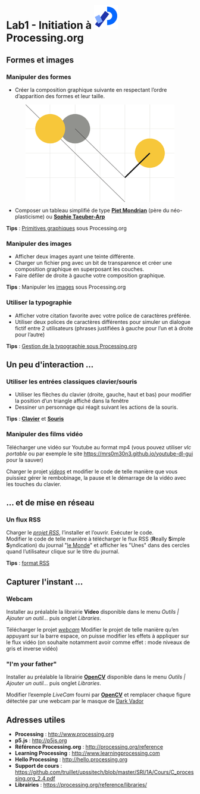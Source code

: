 # Lab1 - Initiation à <img src="https://github.com/truillet/upssitech/blob/master/SRI/1A/Code/Processing_2021_logo.png" width=64> Processing.org
## Formes et images
### Manipuler des formes
*	Créer la composition graphique suivante en respectant l’ordre d’apparition des formes et leur taille.
<p align="center">
<img src="https://github.com/truillet/processing/blob/master/data/img/lab1_figure1.png" align="center" width=400>
</p>

*	Composer un tableau simplifié de type **[Piet Mondrian](https://www.wikiart.org/en/piet-mondrian)** (père du néo-plasticisme) ou **[Sophie Taeuber-Arp](https://www.wikiart.org/en/sophie-taeuber-arp)**

**Tips** : [Primitives graphiques](https://processing.org/reference/#shape) sous Processing.org

### Manipuler des images
*	Afficher deux images ayant une teinte différente.
*	Charger un fichier png avec un bit de transparence et créer une composition graphique en superposant les couches.
*	Faire défiler de droite à gauche votre composition graphique.

**Tips** : Manipuler les [images](https://processing.org/reference/#image) sous Processing.org

### Utiliser la typographie
*	Afficher votre citation favorite avec votre police de caractères préférée.
*	Utiliser deux polices de caractères différentes pour simuler un dialogue fictif entre 2 utilisateurs (phrases justifiées à gauche pour l’un et à droite pour l’autre)

**Tips** : [Gestion de la typographie sous Processing.org](https://processing.org/reference/#typography) 

## Un peu d'interaction ...
### Utiliser les entrées classiques clavier/souris
*	Utiliser les flèches du clavier (droite, gauche, haut et bas) pour modifier la position d’un triangle affiché dans la fenêtre
*	Dessiner un personnage qui réagit suivant les actions de la souris.

**Tips** : **[Clavier](https://processing.org/reference/key.html)**  et **[Souris](https://processing.org/reference/mousePressed_.html)**

### Manipuler des films vidéo
Télécharger une vidéo sur Youtube au format mp4 (vous pouvez utiliser *vlc portable* ou par exemple le site https://mrs0m30n3.github.io/youtube-dl-gui pour la sauver)

Charger le projet *[videos](https://github.com/truillet/upssitech/blob/master/SRI/1A/Code/videos.zip)* et modifier le code de telle manière que vous puissiez gérer le rembobinage, la pause et le démarrage de la vidéo avec les touches du clavier.

## ... et de mise en réseau
### Un flux RSS
Charger le *[projet RSS](https://github.com/truillet/upssitech/blob/master/SRI/1A/Code/rss.zip)*, l’installer et l’ouvrir.
Exécuter le code.	
Modifier le code de telle manière à télécharger le flux RSS (**R**eally **S**imple **S**yndication) du journal "[le Monde](https://www.lemonde.fr/rss/une.xml)" et afficher les "Unes" dans des cercles quand l’utilisateur clique sur le titre du journal.

**Tips** : [format RSS](https://fr.wikipedia.org/wiki/RSS)

## Capturer l'instant ...
### Webcam
Installer au préalable la librairie **Video** disponible dans le menu *Outils | Ajouter un outil…* puis onglet *Libraries*.

Télécharger le projet *[webcam](https://github.com/truillet/upssitech/blob/master/SRI/1A/Code/webcam.zip)* 
Modifier le projet de telle manière qu’en appuyant sur la barre espace, on puisse modifier les effets à appliquer sur le flux vidéo (on souhaite notamment avoir comme effet : mode niveaux de gris et inverse vidéo)

### "I'm your father"
Installer au préalable la librairie **[OpenCV](https://github.com/atduskgreg/opencv-processing/releases)** disponible dans le menu *Outils | Ajouter un outil…* puis onglet *Libraries*.

Modifier l’exemple *LiveCam* fourni par **[OpenCV](https://github.com/atduskgreg/opencv-processing/releases)** et remplacer chaque figure détectée par une webcam par le masque de [Dark Vador](https://github.com/truillet/upssitech/blob/master/SRI/1A/Code/darth_vader.png)

## Adresses utiles
*	**Processing** : http://www.processing.org
*	**p5.js** : http://p5js.org
*	**Référence Processing.org** : http://processing.org/reference
*	**Learning Processing** : http://www.learningprocessing.com
*	**Hello Processing** : http://hello.processing.org
*	**Support de cours** :	 https://github.com/truillet/upssitech/blob/master/SRI/1A/Cours/C_processing.org_2.4.pdf
*	**Librairies** : https://processing.org/reference/libraries/

